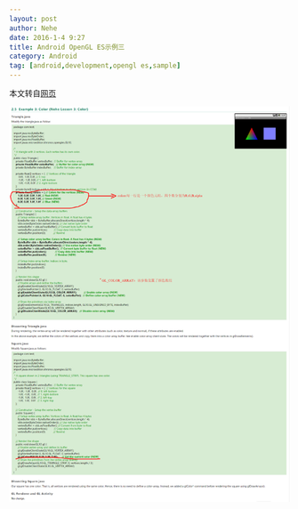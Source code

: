 ```yaml
---
layout: post
author: Nehe
date: 2016-1-4 9:27
title: Android OpenGL ES示例三
category: Android
tag: [android,development,opengl es,sample]
---
```


本文转自[网页](https://www3.ntu.edu.sg/home/ehchua/programming/android/Android_3D.html)

![OpenGL ES Samples](/public/img/android/opengles_sample3.png)
